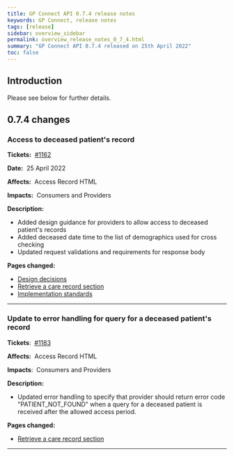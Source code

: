 ```yaml
---
title: GP Connect API 0.7.4 release notes
keywords: GP Connect, release notes
tags: [release]
sidebar: overview_sidebar
permalink: overview_release_notes_0_7_4.html
summary: "GP Connect API 0.7.4 released on 25th April 2022"
toc: false
---
```



## Introduction ##

Please see below for further details.

## 0.7.4 changes ##

### Access to deceased patient's record  ###

**Tickets:**&nbsp; [#1162](https://github.com/nhsconnect/gpconnect/issues/1162)

**Date:**&nbsp; 25 April 2022

**Affects:**&nbsp; Access Record HTML

**Impacts:**&nbsp; Consumers and Providers

**Description:**

- Added design guidance for providers to allow access to deceased patient's records
- Added deceased date time to the list of demographics used for cross checking
- Updated request validations and requirements for response body

**Pages changed:**

- [Design decisions](accessrecord_design.html)
- [Retrieve a care record section](accessrecord_use_case_retrieve_a_care_record_section.html)
- [Implementation standards](accessrecord_development_html_implementation_guide.html)

---

### Update to error handling for query for a deceased patient's record  ###

**Tickets**:&nbsp; [#1183](https://github.com/nhsconnect/gpconnect/issues/1183)

**Affects:**&nbsp; Access Record HTML

**Impacts**:&nbsp; Consumers and Providers

**Description:**

- Updated error handling to specify that provider should return error code "PATIENT_NOT_FOUND" when a query for a deceased patient is received after the allowed access period.

**Pages changed:**

- [Retrieve a care record section](accessrecord_use_case_retrieve_a_care_record_section.html)

---
